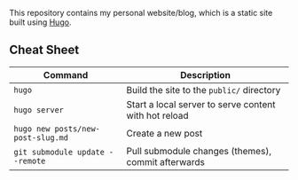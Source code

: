 This repository contains my personal website/blog, which is a static site built using [Hugo](https://gohugo.io).

## Cheat Sheet

| Command                           | Description                                           |
| --------------------------------- | ----------------------------------------------------- |
| `hugo`                            | Build the site to the `public/` directory             |
| `hugo server`                     | Start a local server to serve content with hot reload |
| `hugo new posts/new-post-slug.md` | Create a new post                                     |
| `git submodule update --remote`   | Pull submodule changes (themes), commit afterwards    |